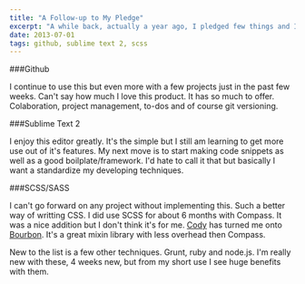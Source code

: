 ```yaml
---
title: "A Follow-up to My Pledge"
excerpt: "A while back, actually a year ago, I pledged few things and I wanted to follow up on a few of these pledges."
date: 2013-07-01
tags: github, sublime text 2, scss
---
```


###Github

I continue to use this but even more with a few projects just in the past few weeks. Can't say how much I love this product. It has so much to offer. Colaboration, project management, to-dos and of course git versioning.

###Sublime Text 2

I enjoy this editor greatly. It's the simple but I still am learning to get more use out of it's features. My next move is to start making code snippets as well as a good boilplate/framework. I'd hate to call it that but basically I want a standardize my developing techniques.

###SCSS/SASS

I can't go forward on any project without implementing this. Such a better way of writting CSS. I did use SCSS for about 6 months with Compass. It was a nice addition but I don't think it's for me. [Cody](http://codyjamespeterson.com) has turned me onto [Bourbon](http://bourbon.io/). It's a great mixin library with less overhead then Compass.

New to the list is a few other techniques. Grunt, ruby and node.js. I'm really new with these, 4 weeks new, but from my short use I see huge benefits with them.
